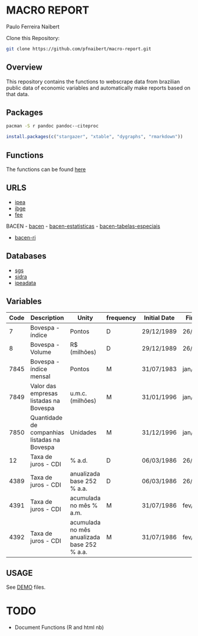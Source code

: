 MACRO REPORT
================
Paulo Ferreira Naibert

Clone this Repository:

``` bash
git clone https://github.com/pfnaibert/macro-report.git
```

## Overview

This repository contains the functions to webscrape data from brazilian
public data of economic variables and automatically make reports based
on that data.

## Packages

``` bash
pacman -S r pandoc pandoc--citeproc
```

``` r
install.packages(c("stargazer", "xtable", "dygraphs", "rmarkdown"))
```

## Functions

The functions can be found [here](./funs/)

## URLS

  - [ipea](http://www.ipea.gov.br/portal/)
  - [ibge](https://www.ibge.gov.br/)
  - [fee](https://www.fee.rs.gov.br/)

BACEN - [bacen](https://www.bcb.gov.br/pt-br/) -
[bacen-estatisticas](https://www.bcb.gov.br/estatisticas) -
[bacen-tabelas-especiais](https://www.bcb.gov.br/estatisticas/tabelasespeciais)
- [bacen-ri](https://www.bcb.gov.br/publicacoes/ri)

## Databases

  - [sgs](https://www3.bcb.gov.br/sgspub/)
  - [sidra](https://sidra.ibge.gov.br/home/)
  - [ipeadata](http://ipeadata.gov.br/)

## Variables

| Code | Description                                  | Unity                                       | frequency | Initial Date | Final Date | Source       |
| ---- | -------------------------------------------- | ------------------------------------------- | --------- | ------------ | ---------- | ------------ |
| 7    | Bovespa - índice                             | Pontos                                      | D         | 29/12/1989   | 26/02/2018 | BM\&FBOVESPA |
| 8    | Bovespa - Volume                             | R$ (milhões)                                | D         | 29/12/1989   | 26/02/2018 | BM\&FBOVESPA |
| 7845 | Bovespa - índice mensal                      | Pontos                                      | M         | 31/07/1983   | jan/2018   | BM\&FBOVESPA |
| 7849 | Valor das empresas listadas na Bovespa       | u.m.c. (milhões)                            | M         | 31/01/1996   | jan/2018   | BM\&FBOVESPA |
| 7850 | Quantidade de companhias listadas na Bovespa | Unidades                                    | M         | 31/12/1996   | jan/2018   | BM\&FBOVESPA |
| 12   | Taxa de juros - CDI                          | % a.d.                                      | D         | 06/03/1986   | 26/02/2018 | Cetip        |
| 4389 | Taxa de juros - CDI                          | anualizada base 252 % a.a.                  | D         | 06/03/1986   | 26/02/2018 | BCB-Demab    |
| 4391 | Taxa de juros - CDI                          | acumulada no mês % a.m.                     | M         | 31/07/1986   | fev/2018   | BCB-Demab    |
| 4392 | Taxa de juros - CDI                          | acumulada no mês anualizada base 252 % a.a. | M         | 31/07/1986   | fev/2018   | BCB-Demab    |

## USAGE

See [DEMO](./DEMOS/) files.

# TODO

  - Document Functions (R and html nb)
